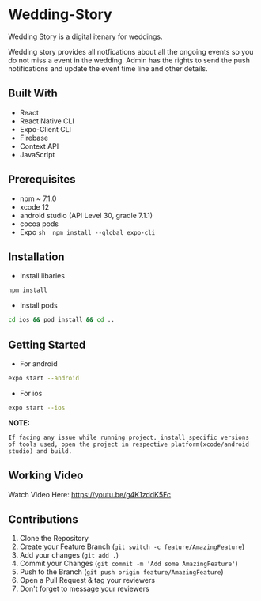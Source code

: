 # Wedding-Story
Wedding Story is a digital itenary for weddings. 

Wedding story provides all notfications about all the ongoing events so you do not miss a event in the wedding. 
Admin has the rights to send the push notifications and update the event time line and other details.

## Built With
* React
* React Native CLI
* Expo-Client CLI
* Firebase
* Context API
* JavaScript

## Prerequisites
* npm ~ 7.1.0
* xcode 12
* android studio (API Level 30, gradle 7.1.1)
* cocoa pods
* Expo ```sh 
npm install --global expo-cli ```

## Installation
* Install libaries
```sh
npm install
```
* Install pods
```sh
cd ios && pod install && cd ..
```

## Getting Started
* For android
```sh
expo start --android
```
* For ios
```sh
expo start --ios
```
**NOTE:** 
```
If facing any issue while running project, install specific versions of tools used, open the project in respective platform(xcode/android studio) and build.
```

## Working Video

Watch Video Here: 
https://youtu.be/g4K1zddK5Fc



## Contributions
1. Clone the Repository
2. Create your Feature Branch (`git switch -c feature/AmazingFeature`)
3. Add your changes (`git add .`)
4. Commit your Changes (`git commit -m 'Add some AmazingFeature'`)
5. Push to the Branch (`git push origin feature/AmazingFeature`)
6. Open a Pull Request & tag your reviewers
7. Don't forget to message your reviewers
